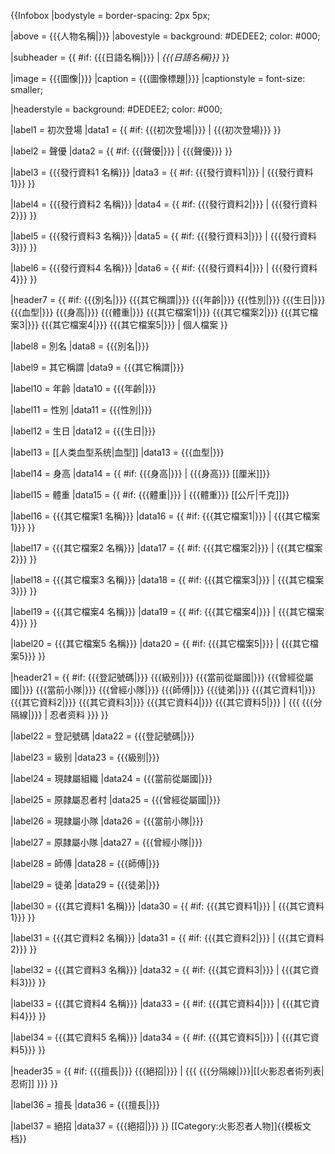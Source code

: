 {{Infobox
|bodystyle    = border-spacing: 2px 5px;

|above        = {{{人物名稱<includeonly>|</includeonly>}}}
|abovestyle   = background: #DEDEE2; color: #000;

|subheader    = {{ #if: {{{日語名稱<includeonly>|</includeonly>}}} | <i>{{{日語名稱}}}</i> }}

|image        = {{{圖像<includeonly>|</includeonly>}}}
|caption      = {{{圖像標題<includeonly>|</includeonly>}}}
|captionstyle = font-size: smaller;

|headerstyle  = background: #DEDEE2; color: #000;

|label1   = 初次登場
|data1    = {{ #if: {{{初次登場<includeonly>|</includeonly>}}} | <nowiki></nowiki>
{{{初次登場}}} }}

|label2   = 聲優
|data2    = {{ #if: {{{聲優<includeonly>|</includeonly>}}} | <nowiki></nowiki>
{{{聲優}}} }}

|label3   = {{{發行資料1 名稱}}}
|data3    = {{ #if: {{{發行資料1<includeonly>|</includeonly>}}} | <nowiki></nowiki>
{{{發行資料1}}} }}

|label4   = {{{發行資料2 名稱}}}
|data4    = {{ #if: {{{發行資料2<includeonly>|</includeonly>}}} | <nowiki></nowiki>
{{{發行資料2}}} }}

|label5   = {{{發行資料3 名稱}}}
|data5    = {{ #if: {{{發行資料3<includeonly>|</includeonly>}}} | <nowiki></nowiki>
{{{發行資料3}}} }}

|label6   = {{{發行資料4 名稱}}}
|data6    = {{ #if: {{{發行資料4<includeonly>|</includeonly>}}} | <nowiki></nowiki>
{{{發行資料4}}} }}

|header7  = {{ #if: {{{別名<includeonly>|</includeonly>}}} {{{其它稱謂|}}} {{{年齡|}}} {{{性別|}}} {{{生日|}}} {{{血型|}}} {{{身高|}}} {{{體重|}}} {{{其它檔案1|}}} {{{其它檔案2|}}} {{{其它檔案3|}}} {{{其它檔案4|}}} {{{其它檔案5|}}} | 個人檔案 }}

|label8   = 別名
|data8    = {{{別名<includeonly>|</includeonly>}}}

|label9   = 其它稱謂
|data9    = {{{其它稱謂<includeonly>|</includeonly>}}}

|label10  = 年齡
|data10   = {{{年齡<includeonly>|</includeonly>}}}

|label11  = 性別
|data11   = {{{性別<includeonly>|</includeonly>}}}

|label12  = 生日
|data12   = {{{生日<includeonly>|</includeonly>}}}

|label13  = [[人类血型系统|血型]]
|data13   = {{{血型<includeonly>|</includeonly>}}}

|label14  = 身高
|data14   = {{ #if: {{{身高<includeonly>|</includeonly>}}} | {{{身高}}} [[厘米]]}}

|label15  = 體重
|data15   = {{ #if: {{{體重<includeonly>|</includeonly>}}} | {{{體重}}} [[公斤|千克]]}}

|label16  = {{{其它檔案1 名稱}}}
|data16   = {{ #if: {{{其它檔案1<includeonly>|</includeonly>}}} | <nowiki></nowiki>
{{{其它檔案1}}} }}

|label17  = {{{其它檔案2 名稱}}}
|data17   = {{ #if: {{{其它檔案2<includeonly>|</includeonly>}}} | <nowiki></nowiki>
{{{其它檔案2}}} }}

|label18  = {{{其它檔案3 名稱}}}
|data18   = {{ #if: {{{其它檔案3<includeonly>|</includeonly>}}} | <nowiki></nowiki>
{{{其它檔案3}}} }}

|label19  = {{{其它檔案4 名稱}}}
|data19   = {{ #if: {{{其它檔案4<includeonly>|</includeonly>}}} | <nowiki></nowiki>
{{{其它檔案4}}} }}

|label20  = {{{其它檔案5 名稱}}}
|data20   = {{ #if: {{{其它檔案5<includeonly>|</includeonly>}}} | <nowiki></nowiki>
{{{其它檔案5}}} }}

|header21 = {{ #if: {{{登記號碼<includeonly>|</includeonly>}}} {{{級别|}}} {{{當前從屬國|}}} {{{曾經從屬國|}}} {{{當前小隊|}}} {{{曾經小隊|}}} {{{師傅|}}} {{{徒弟|}}} {{{其它資料1|}}} {{{其它資料2|}}} {{{其它資料3|}}} {{{其它資料4|}}} {{{其它資料5|}}} | {{{ {{{分隔線<noinclude>|</noinclude>}}} | 忍者资料 }}} }}

|label22  = 登記號碼
|data22   = {{{登記號碼<includeonly>|</includeonly>}}}

|label23  = 級别
|data23   = {{{級别<includeonly>|</includeonly>}}}

|label24  = 現隷屬組織
|data24   = {{{當前從屬國<includeonly>|</includeonly>}}}

|label25  = 原隷屬忍者村
|data25   = {{{曾經從屬國<includeonly>|</includeonly>}}}

|label26  = 現隷屬小隊
|data26   = {{{當前小隊<includeonly>|</includeonly>}}}

|label27  = 原隷屬小隊
|data27   = {{{曾經小隊<includeonly>|</includeonly>}}}

|label28  = 師傅
|data28   = {{{師傅<includeonly>|</includeonly>}}}

|label29  = 徒弟
|data29   = {{{徒弟<includeonly>|</includeonly>}}}

|label30  = {{{其它資料1 名稱}}}
|data30   = {{ #if: {{{其它資料1<includeonly>|</includeonly>}}} | <nowiki></nowiki>
{{{其它資料1}}} }}

|label31  = {{{其它資料2 名稱}}}
|data31   = {{ #if: {{{其它資料2<includeonly>|</includeonly>}}} | <nowiki></nowiki>
{{{其它資料2}}} }}

|label32  = {{{其它資料3 名稱}}}
|data32   = {{ #if: {{{其它資料3<includeonly>|</includeonly>}}} | <nowiki></nowiki>
{{{其它資料3}}} }}

|label33  = {{{其它資料4 名稱}}}
|data33   = {{ #if: {{{其它資料4<includeonly>|</includeonly>}}} | <nowiki></nowiki>
{{{其它資料4}}} }}

|label34  = {{{其它資料5 名稱}}}
|data34   = {{ #if: {{{其它資料5<includeonly>|</includeonly>}}} | <nowiki></nowiki>
{{{其它資料5}}} }}

|header35 = {{ #if: {{{擅長<includeonly>|</includeonly>}}} {{{絕招|}}} | {{{ {{{分隔線<noinclude>|</noinclude>}}}|[[火影忍者術列表|忍術]] }}} }}

|label36  = 擅長
|data36   = {{{擅長<includeonly>|</includeonly>}}}

|label37  = 絕招
|data37   = {{{絕招<includeonly>|</includeonly>}}}
}}
<includeonly>[[Category:火影忍者人物]]</includeonly><noinclude>{{模板文档}}</noinclude>